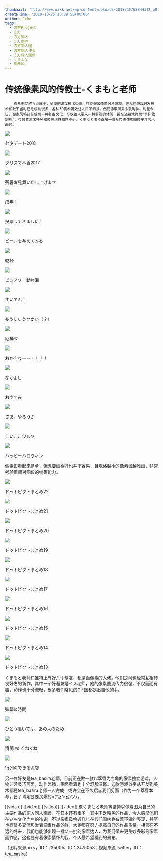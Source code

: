 ```yaml
---
thumbnail: 'http://www.uzkk.net/wp-content/uploads/2018/10/68844392_p0.png'
createTime: '2018-10-25T10:29:50+00:00'
author: Echo
tags:
  - 东方Project
  - 东方
  - 东方同人
  - 东方画师
  - 东方同人图
  - 东方同人作者
  - 东方同人画师
  - くまもと
  - 像素风
---
```


# 传统像素风的传教士-くまもと老师

		像素图又称为点阵图，早期的游戏技术受限，只能做出像素风格游戏。但现在游戏开发技术相较于当时已经成熟很多，各种3D美术特效让人目不暇接。然而像素风并未被淘汰。时至今日，像素风格已经成为一种复古文化，可以给人带来一种特别的体验，甚至还被戏称为“情怀收割机”，可见喜爱这种风格的粉丝群也并不少。くまもと老师正是一位专门画像素图的东方同人画师。

![](http://www.uzkk.net/wp-content/uploads/2018/10/69609333_p0.png)

七夕デート2018

![](http://www.uzkk.net/wp-content/uploads/2018/10/66433825_p0.png)

クリスマ萃香2017

![](http://www.uzkk.net/wp-content/uploads/2018/10/70059840_p0.png)

残暑お見舞い申し上げます

![](http://www.uzkk.net/wp-content/uploads/2018/10/66595001_p0.png)

戌年！

![](http://www.uzkk.net/wp-content/uploads/2018/10/66889479_p0.png)

投票してきました！

![](http://www.uzkk.net/wp-content/uploads/2018/10/62106302_p0.png)

ビールを与えてみる

![](http://www.uzkk.net/wp-content/uploads/2018/10/67943830_p0.png)

乾杯

![](http://www.uzkk.net/wp-content/uploads/2018/10/69208070_p0.png)

ピュアリー動物園

![](http://www.uzkk.net/wp-content/uploads/2018/10/58302310_p0.png)

すいてん！

![](http://www.uzkk.net/wp-content/uploads/2018/10/58083898_p0.png)

もうじゅうつかい（？）

![](http://www.uzkk.net/wp-content/uploads/2018/10/67772367_p0.png)

厄神ｻﾏ

![](http://www.uzkk.net/wp-content/uploads/2018/10/69329420_p0.png)

おかえりーー！！！！

![](http://www.uzkk.net/wp-content/uploads/2018/10/58696430_p0.png)

なかよし

![](http://www.uzkk.net/wp-content/uploads/2018/10/62222290_p0.png)

おやすみ

![](http://www.uzkk.net/wp-content/uploads/2018/10/67083979_p0.png)

さあ、やろうか

![](http://www.uzkk.net/wp-content/uploads/2018/10/68844392_p0.png)

こいここワルツ

![](http://www.uzkk.net/wp-content/uploads/2018/10/65691164_p0.png)

ハッピーハロウィン

像素图看起来简单，但想要画得好也并不容易，且规格越小的像素图越难画，非常考验画师对图像的统筹能力。

![](http://www.uzkk.net/wp-content/uploads/2018/10/69885020_p0.png)

ドットピクトまとめ22

![](http://www.uzkk.net/wp-content/uploads/2018/10/69884993_p0.png)

ドットピクトまとめ21

![](http://www.uzkk.net/wp-content/uploads/2018/10/68465780_p0.png)

ドットピクトまとめ20

![](http://www.uzkk.net/wp-content/uploads/2018/10/67109690_p0.png)

ドットピクトまとめ19

![](http://www.uzkk.net/wp-content/uploads/2018/10/66300817_p0.png)

ドットピクトまとめ18

![](http://www.uzkk.net/wp-content/uploads/2018/10/66300508_p0.png)

ドットピクトまとめ17

![](http://www.uzkk.net/wp-content/uploads/2018/10/65093097_p0.png)

ドットピクトまとめ16

![](http://www.uzkk.net/wp-content/uploads/2018/10/65092798_p0.png)

ドットピクトまとめ15

![](http://www.uzkk.net/wp-content/uploads/2018/10/63777631_p0.png)

ドットピクトまとめ14

![](http://www.uzkk.net/wp-content/uploads/2018/10/63442100_p0.png)

ドットピクトまとめ13

くまもと老师在推特上有好几个基友，都是画像素的大佬。他们之间也经常互相转发好友的新作。其中一个好基友是イス老师，他的像素图流传力很强，不仅画面有趣，动作也十分流畅，很多我们常见的GIF图都是出自他的手。

![](http://www.uzkk.net/wp-content/uploads/2018/10/60351960_p0.png)

弾幕の時間

![](http://www.uzkk.net/wp-content/uploads/2018/10/57936935.gif)

ひとつ搗いては、あの人のため

![](http://www.uzkk.net/wp-content/uploads/2018/10/59531308.gif)

清蘭 vs くねくね

![](http://www.uzkk.net/wp-content/uploads/2018/10/63244946_イス_2475058_行列のできるお店.gif)

行列のできるお店

另一位好友是tea_basira老师，目前正在做一款以萃香为主角的像素独立游戏，人物非常灵巧可爱，动作流畅，画面看着也十分舒服温馨。这款游戏似乎从开发到美术都是tea_basira老师一人完成，或许会在不久后与我们见面（作为一个萃香本命，出了肯定是要买爆的o(*≧▽≦)ツ）。

[[video]]
[[video]]
[[video]]
[[video]]
像くまもと老师等坚持以像素图为自己的主要作品的东方同人画师，在日本还有很多，其中不乏精美的作品，令人感叹他们在这些文化当中的造诣。不过像素风格近几年在我们国内也有着不错的表现，甚至也有很多交流和发表像素作品的群，大家都在努力提高自己的作品质量。相信在不远的将来，我们也能够出现一批又一批的像素达人，为我们带来更美妙多彩的像素画作品，这也是有着像素情怀的我、个人最希望看到的景象。

（图片来源pixiv，ID：235005、ID：2475058；视频来源Twitter，ID：tea_basira）

